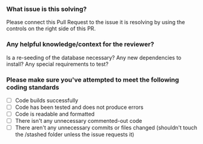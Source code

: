 ### What issue is this solving?
Please connect this Pull Request to the issue it is resolving by using the controls on the right side of this PR.

### Any helpful knowledge/context for the reviewer?
Is a re-seeding of the database necessary?
Any new dependencies to install?
Any special requirements to test?

### Please make sure you've attempted to meet the following coding standards
- [ ] Code builds successfully
- [ ] Code has been tested and does not produce errors
- [ ] Code is readable and formatted
- [ ] There isn't any unnecessary commented-out code
- [ ] There aren't any unnecessary commits or files changed (shouldn't touch the /stashed folder unless the issue requests it)
